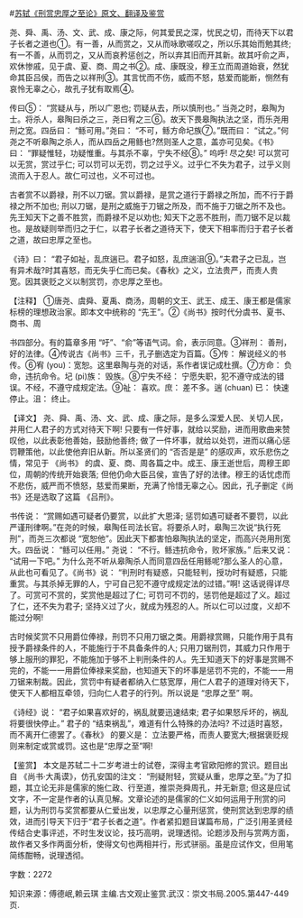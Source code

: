 #[苏轼《刑赏忠厚之至论》原文、翻译及鉴赏](https://www.vrrw.net/wx/14170.html)

尧、舜、禹、汤、文、武、成、康之际，何其爱民之深，忧民之切，而待天下以君子长者之道也①。有一善，从而赏之，又从而咏歌嗟叹之，所以乐其始而勉其终; 有一不善，从而罚之，又从而哀矜惩创之，所以弃其旧而开其新。故其吁俞之声，欢休惨戚，见于虞、夏、商、周之书②。成、康既没，穆王立而周道始衰，然犹命其臣吕侯，而告之以祥刑③。其言忧而不伤，威而不怒，慈爱而能断，恻然有哀怜无辜之心，故孔子犹有取焉④。

传曰⑤： “赏疑从与，所以广恩也; 罚疑从去，所以慎刑也。” 当尧之时，皋陶为士。将杀人，皋陶曰杀之三，尧曰宥之三⑥。故天下畏皋陶执法之坚，而乐尧用刑之宽。四岳曰： “鲧可用。”尧曰： “不可，鲧方命圮族⑦。”既而曰： “试之。”何尧之不听皋陶之杀人，而从四岳之用鲧也?然则圣人之意，盖亦可见矣。《书》 曰： “罪疑惟轻，功疑惟重。与其杀不辜，宁失不经⑧。” 呜呼! 尽之矣! 可以赏可以无赏，赏过乎仁; 可以罚可以无罚，罚之过乎义。过乎仁不失为君子，过乎义则流而入于忍人。故仁可过也，义不可过也。

古者赏不以爵禄，刑不以刀锯。赏以爵禄，是赏之道行于爵禄之所加，而不行于爵禄之所不加也; 刑以刀锯，是刑之威施于刀锯之所及，而不施于刀锯之所不及也。先王知天下之善不胜赏，而爵禄不足以劝也; 知天下之恶不胜刑，而刀锯不足以裁也。是故疑则举而归之于仁，以君子长者之道待天下，使天下相率而归于君子长者之道，故曰忠厚之至也。

《诗》曰： “君子如祉，乱庶遄已。君子如怒，乱庶遄沮⑨。”夫君子之已乱，岂有异术哉?时其喜怒，而无失乎仁而已矣。《春秋》之义，立法贵严，而责人贵宽。因其褒贬之义以制赏罚，亦忠厚之至也。



【注释】 ①唐尧、虞舜、夏禹、商汤，周朝的文王、武王、成王、康王都是儒家标榜的理想政治家。即本文中统称的 “先王”。②《尚书》按时代分虞书、夏书、商书、周

书四部分。有的篇章多用 “吁”、“俞”等语气词。俞，表示同意。③祥刑： 善刑，好的法律。④传说古《尚书》三千，孔子删选定为百篇。⑤传： 解说经义的书传。⑥宥 (you)：宽恕。这里皋陶与尧的对话，系作者误记成杜撰。⑦方命： 负命，违抗命令。圮 (pi)族： 毁族。⑧宁失不经： 宁愿失职，犯不遵守成法的错误。不经，不遵守成规定法。⑨祉： 喜欢。庶： 差不多。遄 (chuan) 已： 快速停止。沮： 终止。

【译文】 尧、舜、禹、汤、文、武、成、康之际，是多么深爱人民、关切人民，并用仁人君子的方式对待天下啊! 只要有一件好事，就给以奖励，进而用歌曲来赞叹他，以此表彰他善始，鼓励他善终; 做了一件坏事，就给以处罚，进而以痛心惩罚鞭策他，以此使他弃旧从新。所以圣贤们的 “否否是是” 的感叹声，欢乐悲伤之情，常见于 《尚书》 的虞、夏、商、周各篇之中。成王、康王逝世后，周穆王即位，周朝的传统开始衰落; 但他仍命大臣吕侯，宣告了好的法律。穆王的话忧虑而不悲伤，威严而不愤怒，慈爱而果断，充满了怜惜无辜之心。因此，孔子删定《尚书》还是选取了这篇 《吕刑》。

书传说： “赏赐如遇可疑者仍要赏，以此扩大恩泽; 惩罚如遇可疑者不要罚，以此严谨刑律啊。”在尧的时候，皋陶任司法长官。将要杀人时，皋陶三次说“执行死刑”，而尧三次都说 “宽恕他”。因此天下都害怕皋陶执法的坚定，而高兴尧用刑宽大。四岳说： “鲧可以任用。” 尧说： “不行。鲧违抗命令，败坏家族。” 后来又说： “试用一下吧。” 为什么尧不听从皋陶杀人而同意四岳任用鲧呢?那么圣人的心意，从此也可看见了。《尚书》说： “判刑时有疑惑，只能轻判，授功时有疑惑，只能重赏。与其杀掉无罪的人，宁可自己犯不遵守成规定法的过错。”啊! 这话说得详尽了。可赏可不赏的，奖赏他是超过了仁; 可罚可不罚的，惩罚他是超过了义。超过了仁，还不失为君子; 坚持义过了火，就成为残忍的人。所以仁可以过度，义却不能过分啊!

古时候奖赏不只用爵位俸禄，刑罚不只用刀锯之类。用爵禄赏赐，只能作用于具有授予爵禄条件的人，不能施行于不具备条件的人; 只用刀锯刑罚，其威力只作用于够上服刑的罪犯，不能施加于够不上判刑条件的人。先王知道天下的好事是赏赐不完的，不能一一用爵位俸禄来奖励，也知道天下的坏事是惩罚不完的，不能一一用刀锯来制裁。因此，赏罚中有疑者都纳入仁慈宽厚，用仁人君子的道理对待天下，使天下人都相互牵领，归向仁人君子的行列。所以说是 “忠厚之至” 啊。

《诗经》说： “君子如果喜欢好的，祸乱就要迅速结束; 君子如果怒斥坏的，祸乱将要很快停止。” 君子的 “结束祸乱”，难道有什么特殊的办法吗? 不过适时喜怒，而不离开仁德罢了。《春秋》 的要义是： 立法要严格，而责人要宽大;根据褒贬规则来制定或赏或罚。这也是“忠厚之至”啊!

【鉴赏】 本文是苏轼二十二岁考进士的试卷，深得主考官欧阳修的赏识。题目出自 《尚书·大禹谟》，仿孔安国的注文： “刑疑附轻，赏疑从重，忠厚之至。”为了扣题，其立论无非是儒家的施仁政、行至道，推崇尧舜周孔，并无新意; 但这是应试文字，不一定是作者的认真见解。文章论述的是儒家的仁义如何运用于刑赏的问题，认为刑罚与奖赏都要从仁爱出发，以忠厚之心量刑惩赏，使刑赏达到忠厚的绩效，进而引导天下归于“君子长者之道”。作者紧扣题目谋篇布局，广泛引用圣贤经传结合史事评述，不时生发议论，技巧高明，说理透彻。论题涉及刑与赏两方面，故作者又多作两面分析，使得文句也两相并行，形式骈丽。虽是应试作文，但用笔简练酣畅，说理透彻。

字数：2272

知识来源：傅德岷,赖云琪 主编.古文观止鉴赏.武汉：崇文书局.2005.第447-449页.

